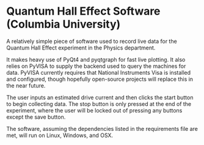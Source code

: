 # Quantum Hall Effect Software (Columbia University)

A relatively simple piece of software used to record live data for
the Quantum Hall Effect experiment in the Physics department. 

It makes heavy use of PyQt4 and pyqtgraph for fast live plotting. It also 
relies on PyVISA to supply the backend used to query the machines for data.
PyVISA currently requires that National Instruments Visa is installed and
configured, though hopefully open-source projects will replace this in the
near future.

The user inputs an estimated drive current and then clicks the start
button to begin collecting data. The stop button is only pressed at 
the end of the experiment, where the user will be locked out of pressing
any buttons except the save button. 

The software, assuming the dependencies listed in the requirements file are 
met, will run on Linux, Windows, and OSX.